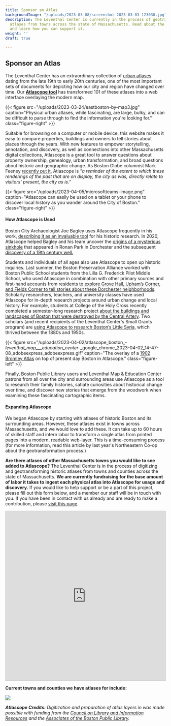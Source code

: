 ```yaml
---
title: Sponsor an Atlas
backgroundImage: "/uploads/2023-03-08/screenshot-2023-03-03-123038.jpg"
description: The Leventhal Center is currently in the process of geotransforming historic
  atlases from towns across the state of Massachusetts. Read about the project here
  and learn how you can support it.
weight: ''
draft: true

---
```

## Sponsor an Atlas

The Leventhal Center has an extraordinary collection of [urban atlases](https://collections.leventhalmap.org/search?utf8=%E2%9C%93&f%5Bcollection_name_ssim%5D%5B%5D=Urban+Maps+%28Collection+of+Distinction%29&f%5Bsubject_facet_ssim%5D%5B%5D=Boston+%28Mass.%29--Maps&search_field=dummy_range&range%5Bdate_facet_yearly_itim%5D%5Bbegin%5D=1860&range%5Bdate_facet_yearly_itim%5D%5Bend%5D=1950&commit=Apply) dating from the late 19th to early 20th centuries, one of the most important sets of documents for depicting how our city and region have changed over time. Our [**Atlascope tool**](https://www.atlascope.org/) has transformed 101 of these atlases into a web interface overlaying the modern map.

{{< figure src="/uploads/2023-03-24/eastboston-by-map3.jpg" caption="Physical urban atlases, while fascinating, are large, bulky, and can be difficult to parse through to find the information you're looking for." class="figure-right" >}}

Suitable for browsing on a computer or mobile device, this website makes it easy to compare properties, buildings and owners to tell stories about places through the years. With new features to empower storytelling, annotation, and discovery, as well as connections into other Massachusetts digital collections, Atlascope is a great tool to answer questions about property ownership, genealogy, urban transformation, and broad questions about historic and geographic change. As Boston Globe columnist Mark Feeney [recently put it](https://www.bostonglobe.com/2023/01/19/arts/map-quest-bpls-leventhal-center-two-shows-speak-changing-city/?p1=StaffPage), Atlascope is _"a reminder of the extent to which these renderings of the past that are on display, the city as was, directly relate to visitors’ present, the city as is."_

{{< figure src="/uploads/2023-04-05/microsoftteams-image.png" caption="Atlascope can easily be used on a tablet or your phone to discover local history as you wander around the City of Boston." class="figure-right" >}}

#### How Atlascope is Used

Boston City Archaeologist Joe Bagley uses Atlascope frequently in his work, [describing it as an invaluable tool](https://www.leventhalmap.org/articles/archaeology-and-atlascope/) for his historic research. In 2020, Atlascope helped Bagley and his team uncover the [origins of a mysterious sinkhole](https://www.boston.gov/news/update-ronan-park-well) that appeared in Ronan Park in Dorchester and the subsequent [discovery of a 19th century well.](https://www.wcvb.com/article/archaeologists-discover-forgotten-well-inside-sinkhole-in-dorchesters-ronan-park/34931536#)

Students and individuals of all ages also use Atlascope to open up historic inquiries. Last summer, the Boston Preservation Alliance worked with Boston Public School students from the Lilla G. Frederick Pilot Middle School, who used Atlascope in combination with other primary sources and first-hand accounts from residents [to explore Grove Hall, Upham’s Corner, and Fields Corner to tell stories about these Dorchester neighborhoods](https://www.youtube.com/watch?v=Ak0nDQpNOe0). Scholarly researchers, teachers, and university classes have used Atlascope for in-depth research projects around urban change and local history. For example, students at College of the Holy Cross recently completed a semester-long research project [about the buildings and landscapes of Boston that were destroyed by the Central Artery](https://www.leventhalmap.org/articles/before-displacement-part-two/). Two scholars (and recent recipients of the Leventhal Center's Small Grants program) are [using Atlascope to research Boston’s Little Syria](https://www.leventhalmap.org/articles/small-grants-2023/), which thrived between the 1880s and 1950s.

{{< figure src="/uploads/2023-04-02/atlascope_boston_-_leventhal_map___education_center_-_google_chrome_2023-04-02_14-47-08_adobeexpress_adobeexpress.gif" caption="The overlay of a [1902 Bromley Atlas](https://atlascope.org/#/view:share$mode:glass$center:-71.07804,42.34943$zoom:18.69$base:massgis-2021-orthos$overlay:ark:/76611/al7rtfm98) on top of present day Boston in Atlascope." class="figure-left" >}}

Finally, Boston Public Library users and Leventhal Map & Education Center patrons from all over the city and surrounding areas use Atlascope as a tool to research their family histories, satiate curiosities about historical change over time, and discover new stories that emerge from the woodwork when examining these fascinating cartographic items.

#### Expanding Atlascope

We began Atlascope by starting with atlases of historic Boston and its surrounding areas. However, these atlases exist in towns across Massachusetts, and we would love to add these. It can take up to 60 hours of skilled staff and intern labor to transform a single atlas from printed pages into a modern, readable web-layer. This is a time-consuming process (for more information, read this article by last year's Northeastern Co-op about the geotransformation process.)

**Are there atlases of other Massachusetts towns you would like to see added to Atlascope?** The Leventhal Center is in the process of digitizing and geotransforming historic atlases from towns and counties across the state of Massachusetts. **We are currently fundraising for the base amount of labor it takes to** **ingest each physical atlas into Atlascope for usage and discovery.** If you would like to help support or be a part of this project, please fill out this form below, and a member our staff will be in touch with you. If you have been in contact with us already and are ready to make a contribution, please [visit this page](https://www.leventhalmap.org?form=SPONSOR-ATLAS).

<iframe class="airtable-embed" src="https://airtable.com/embed/shrXIWRMPwhqdsSin?backgroundColor=green" frameborder="0" onmousewheel="" width="100%" height="533" style="background: transparent; border: 1px solid #ccc;"></iframe>

**Current towns and counties we have atlases for include:**

![](/uploads/2023-03-23/atlaslist2.jpg)

**_Atlascope Credits:_** _Digitization and preparation of atlas layers in was made possible with funding from the_ [_Council on Library and Information Resources_](https://www.clir.org/) _and the_ [_Associates of the Boston Public Library_](https://www.associatesbpl.org/)_._